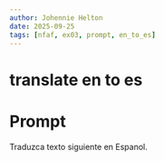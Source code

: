```yaml
---
author: Johennie Helton
date: 2025-09-25
tags: [nfaf, ex03, prompt, en_to_es]
---
```


# translate en to es

# Prompt

Traduzca texto siguiente en Espanol.